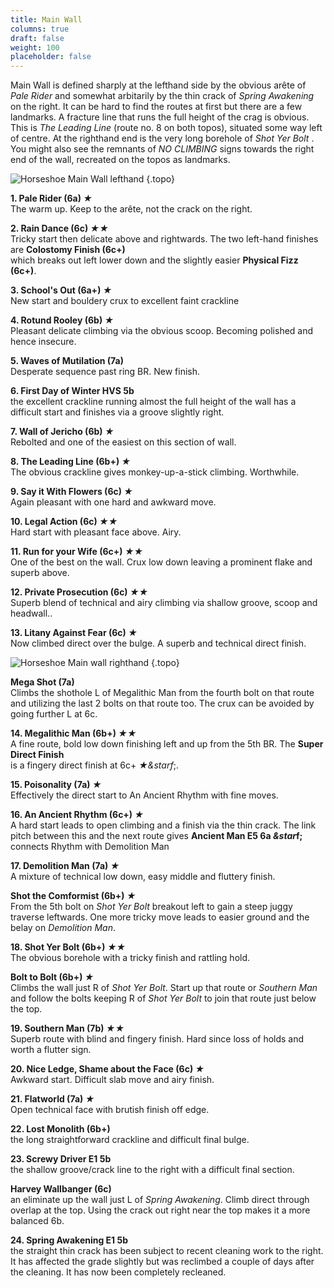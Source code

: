 ```yaml
---
title: Main Wall
columns: true
draft: false
weight: 100
placeholder: false
---
```


Main Wall is defined sharply at the lefthand side by the obvious arête of *Pale Rider* and somewhat arbitarily by the thin crack of *Spring Awakening* on the right. It can be hard to find the routes at first but there are a few landmarks. A fracture line that runs the full height of the crag is obvious. This is  *The Leading Line* (route no. 8 on both topos), situated some way left of centre. At the righthand end is the very long borehole of *Shot Yer Bolt* . You might also see the remnants of *NO CLIMBING* signs towards the right end of the wall, recreated on the topos as landmarks.

![Horseshoe Main Wall lefthand](/img/peak/stoney/horseshoe-main-wall-left.jpg)
{.topo}


**1. Pale Rider (6a) *&starf;***  
The warm up. Keep to the arête, not the crack on the right.

**2. Rain Dance (6c) *&starf;&starf;***  
Tricky start then delicate above and rightwards. The two left-hand finishes are **Colostomy Finish (6c+)**  
which breaks out left lower down and the slightly easier **Physical Fizz (6c+)**.

**3. School's Out (6a+) *&starf;***  
New start and bouldery crux to excellent faint crackline

**4. Rotund Rooley (6b) *&starf;***  
Pleasant delicate climbing via the obvious scoop. Becoming polished and hence insecure.

**5. Waves of Mutilation (7a)**  
Desperate sequence past ring BR. New finish.

**6. First Day of Winter HVS 5b**  
the excellent crackline running almost the full height of the wall has a difficult start and finishes via a groove slightly right.

**7. Wall of Jericho (6b) *&starf;***  
Rebolted and one of the easiest on this section of wall.

**8. The Leading Line (6b+) *&starf;***  
The obvious crackline gives monkey-up-a-stick climbing. Worthwhile.

**9. Say it With Flowers (6c) *&starf;***  
Again pleasant with one hard and awkward move. 

**10. Legal Action (6c) *&starf;&starf;***  
Hard start with pleasant face above. Airy.

**11. Run for your Wife (6c+) *&starf;&starf;***  
One of the best on the wall. Crux low down leaving a prominent flake and superb above. 

**12. Private Prosecution (6c) *&starf;&starf;***  
Superb blend of technical and airy climbing via shallow groove, scoop and headwall.. 

**13. Litany Against Fear (6c) *&starf;***  
Now climbed direct over the bulge. A superb and technical direct finish.

![Horseshoe Main wall righthand](/img/peak/stoney/horseshoe-main-wall-right.jpg)
{.topo}

**Mega Shot (7a)**  
Climbs the shothole L of Megalithic Man from the fourth bolt on that route and utilizing the last 2 bolts on that route too. The crux can be avoided by going further L at 6c.

**14. Megalithic Man (6b+) *&starf;&starf;***  
A fine route, bold low down finishing left and up from the 5th BR. The **Super Direct Finish**  
is a fingery direct finish at 6c+ *&starf;&starf*;.

**15. Poisonality (7a) *&starf;***  
Effectively the direct start to An Ancient Rhythm with fine moves. 

**16. An Ancient Rhythm (6c+) *&starf;***  
A hard start leads to open climbing and a finish via the thin crack. The link pitch between this and the next route gives **Ancient Man E5 6a *&star*f;**  
connects Rhythm with Demolition Man

**17. Demolition Man (7a) *&starf;***  
A mixture of technical low down, easy middle and fluttery finish.

**Shot the Comformist (6b+) *&starf;***  
From the 5th bolt on *Shot Yer Bolt* breakout left to gain a steep juggy traverse leftwards. One more tricky move leads to easier ground and the belay on *Demolition Man*.


**18. Shot Yer Bolt (6b+) *&starf;&starf;***  
The obvious borehole with a tricky finish and rattling hold.

**Bolt to Bolt (6b+) *&starf;***  
Climbs the wall just R of *Shot Yer Bolt*. Start up that route or *Southern Man* and follow the bolts keeping R of *Shot Yer Bolt* to join that route just below the top.

**19. Southern Man (7b) *&starf;&starf;***  
Superb route with blind and fingery finish. Hard since loss of holds and worth a flutter sign.

**20. Nice Ledge, Shame about the Face (6c) *&starf;***  
Awkward start. Difficult slab move and airy finish. 

**21. Flatworld (7a) *&starf;***  
Open technical face with brutish finish off edge.

**22. Lost Monolith (6b+)**  
the long straightforward crackline and difficult final bulge.

**23. Screwy Driver E1 5b**  
the shallow groove/crack line to the right with a difficult final section.

**Harvey Wallbanger (6c)**  
an eliminate up the wall just L of *Spring Awakening*. Climb direct through overlap at the top. Using the crack out right near the top makes it a more balanced 6b.

**24. Spring Awakening E1 5b**  
 the straight thin crack has been subject to recent cleaning work to the right. It has affected the grade slightly but was reclimbed a couple of days after the cleaning. It has now been completely recleaned.


